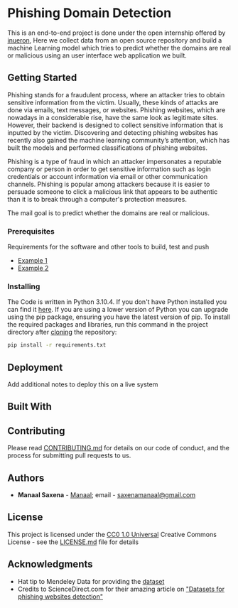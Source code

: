 # Phishing Domain Detection

This is an end-to-end project is done under the open internship offered by [inueron](https://internship.ineuron.ai/project/board/Phishing-Domain-Detection/62445bb9ef23b90657e6db1b), Here we collect data from an open source repository and build a machine Learning model which tries to predict whether the domains are real or malicious using an user interface web application we built.

## Getting Started

Phishing stands for a fraudulent process, where an attacker tries to obtain sensitive information from the victim. Usually, these kinds of attacks are done via emails, text messages, or websites. Phishing websites, which are nowadays in a considerable rise, have the same look as legitimate sites. However, their backend is designed to collect sensitive information that is inputted by the victim. Discovering and detecting phishing websites has recently also gained the machine learning community’s attention, which has built the models and performed classifications of phishing websites.

Phishing is a type of fraud in which an attacker impersonates a reputable company or person in order to get sensitive information such as login credentials or account information via email or other communication channels. Phishing is popular among attackers because it is easier to persuade someone to click a malicious link that appears to be authentic than it is to break through a computer's protection measures.

The mail goal is to predict whether the domains are real or malicious.

### Prerequisites

Requirements for the software and other tools to build, test and push 
- [Example 1](https://www.example.com)
- [Example 2](https://www.example.com)

### Installing

The Code is written in Python 3.10.4. If you don't have Python installed you can find it [here](https://www.python.org/downloads/). If you are using a lower version of Python you can upgrade using the pip package, ensuring you have the latest version of pip. To install the required packages and libraries, run this command in the project directory after [cloning](https://www.howtogeek.com/451360/how-to-clone-a-github-repository/) the repository:
```bash
pip install -r requirements.txt
```

## Deployment

Add additional notes to deploy this on a live system

## Built With

  

## Contributing

Please read [CONTRIBUTING.md](CONTRIBUTING.md) for details on our code
of conduct, and the process for submitting pull requests to us.

## Authors

  - **Manaal Saxena** -
    [Manaal](https://github.com/trickster-00); 
    email - [saxenamanaal@gmail.com](saxenamanaal@gmail.com)

## License

This project is licensed under the [CC0 1.0 Universal](LICENSE.md)
Creative Commons License - see the [LICENSE.md](LICENSE.md) file for
details

## Acknowledgments

  - Hat tip to Mendeley Data for providing the [dataset](https://data.mendeley.com/datasets/72ptz43s9v/1)
  - Credits to ScienceDirect.com for their amazing article on ["Datasets for phishing websites detection"](https://www.sciencedirect.com/science/article/pii/S2352340920313202)

